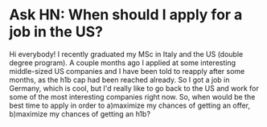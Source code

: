 # Ask HN: When should I apply for a job in the US?

Hi everybody!
I recently graduated my MSc in Italy and the US (double degree program). A couple months ago I applied at some interesting middle-sized US companies and I have been told to reapply after some months, as the h1b cap had been reached already. So I got a job in Germany, which is cool, but I&#x27;d really like to go back to the US and work for some of the most interesting companies right now. So, when would be the best time to apply in order to a)maximize my chances of getting an offer, b)maximize my chances of getting an h1b?
